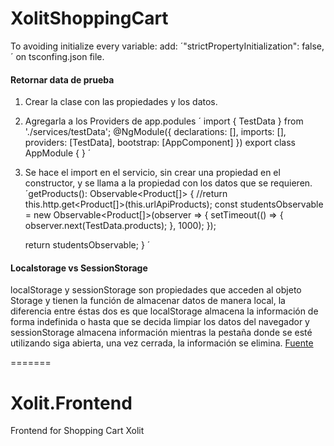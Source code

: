 # XolitShoppingCart


To avoiding initialize every variable:
add: ´"strictPropertyInitialization": false,´
on tsconfing.json file.


#### Retornar data de prueba

1. Crear la clase con las propiedades y los datos.
2. Agregarla a los Providers de app.podules
´
import { TestData } from './services/testData';
@NgModule({
  declarations: [],
  imports: [],
  providers: [TestData],
  bootstrap: [AppComponent]
})
export class AppModule { }
´
3. Se hace el import en el servicio, sin crear una propiedad en el constructor, y se llama a la propiedad con los datos que se requieren.
´getProducts(): Observable<Product[]> {
    //return this.http.get<Product[]>(this.urlApiProducts);
    const studentsObservable = new Observable<Product[]>(observer => {
      setTimeout(() => {
          observer.next(TestData.products);
      }, 1000);
    });
    
    return studentsObservable;
  }
´
#### Localstorage vs SessionStorage 

localStorage y sessionStorage son propiedades que acceden al objeto Storage y tienen la función de almacenar datos de manera local, la diferencia entre éstas dos es que localStorage almacena la información de forma indefinida o hasta que se decida limpiar los datos del navegador y sessionStorage almacena información mientras la pestaña donde se esté utilizando siga abierta, una vez cerrada, la información se elimina.
[Fuente](#https://ed.team/blog/que-es-y-como-utilizar-localstorage-y-sessionstorage)





=======
# Xolit.Frontend
Frontend for Shopping Cart Xolit
